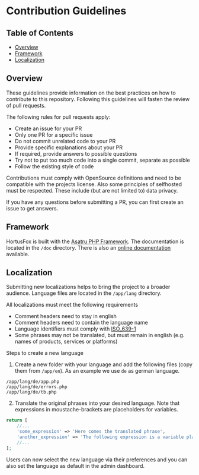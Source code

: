 # Contribution Guidelines

## Table of Contents
- [Overview](#overview)
- [Framework](#framework)
- [Localization](#localization)

## Overview

These guidelines provide information on the best practices on how to contribute to this repository.
Following this guidelines will fasten the review of pull requests.

The following rules for pull requests apply:

- Create an issue for your PR
- Only one PR for a specific issue
- Do not commit unrelated code to your PR
- Provide specific explanations about your PR
- If required, provide answers to possible questions
- Try not to put too much code into a single commit, separate as possible
- Follow the existing style of code

Contributions must comply with OpenSource definitions and need to be compatible with the projects license.
Also some principles of selfhosted must be respected. These include (but are not limited to) data privacy.

If you have any questions before submitting a PR, you can first create an issue to get answers.

## Framework

HortusFox is built with the [Asatru PHP Framework](https://github.com/danielbrendel/dnyAsatruPHP-App). The documentation is located in the `/doc` directory.
There is also an [online documentation](https://asatru-php.github.io/) available.

## Localization

Submitting new localizations helps to bring the project to a broader audience. Language files are located in the `/app/lang` directory.

All localizations must meet the following requirements
- Comment headers need to stay in english
- Comment headers need to contain the language name
- Language identifiers must comply with [ISO_639-1](https://en.wikipedia.org/wiki/ISO_639-1)
- Some phrases may not be translated, but must remain in english (e.g. names of products, services or platforms)

Steps to create a new language

1. Create a new folder with your language and add the following files (copy them from `/app/en`). As an example we use `de` as german language.

```
/app/lang/de/app.php
/app/lang/de/errors.php
/app/lang/de/tb.php
```

2. Translate the original phrases into your desired language. Note that expressions in moustache-brackets are placeholders for variables.

```php
return [
    //...
    'some_expression' => 'Here comes the translated phrase',
    'another_expression' => 'The following expression is a variable placeholder: {var}.'
    //...
];
```

Users can now select the new language via their preferences and you can also set the language as default in the admin dashboard.